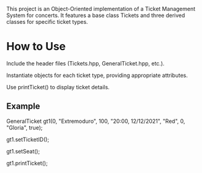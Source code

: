 This project is an Object-Oriented implementation of a Ticket Management System for concerts. It features a base class Tickets and three derived classes for specific ticket types.

# How to Use
Include the header files (Tickets.hpp, GeneralTicket.hpp, etc.).

Instantiate objects for each ticket type, providing appropriate attributes.

Use printTicket() to display ticket details.


## Example
 GeneralTicket gt1(0, "Extremoduro", 100, "20:00, 12/12/2021", "Red", 0, "Gloria", true);
 
 gt1.setTicketID();
 
 gt1.setSeat();
 
 gt1.printTicket();
